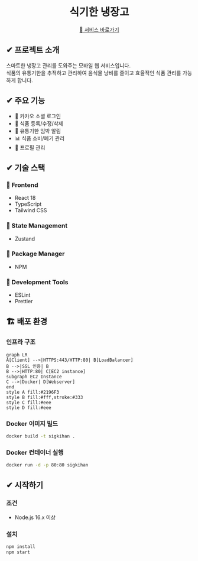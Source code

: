 <h1 align="center">식기한 냉장고</h1>

<div align="center">
  <a href="https://sigkihan.com">
    🔗 서비스 바로가기
  </a>
</div>

## ✔ 프로젝트 소개

스마트한 냉장고 관리를 도와주는 모바일 웹 서비스입니다.<br />
식품의 유통기한을 추적하고 관리하여 음식물 낭비를 줄이고 효율적인 식품 관리를 가능하게 합니다.

## ✔ 주요 기능

- 🔐 카카오 소셜 로그인
- 📝 식품 등록/수정/삭제
- 🔔 유통기한 임박 알림
- 📊 식품 소비/폐기 관리
- 👤 프로필 관리

## ✔ 기술 스택

### 📘 Frontend

- React 18
- TypeScript
- Tailwind CSS

### 📘 State Management

- Zustand

### 📘 Package Manager

- NPM

### 📘 Development Tools

- ESLint
- Prettier

## 🏗 배포 환경

### 인프라 구조

```mermaid
graph LR
A[Client] -->|HTTPS:443/HTTP:80| B[LoadBalancer]
B -->|SSL 인증| B
B -->|HTTP:80| C[EC2 instance]
subgraph EC2 Instance
C -->|Docker| D[Webserver]
end
style A fill:#2196F3
style B fill:#fff,stroke:#333
style C fill:#eee
style D fill:#eee
```

### Docker 이미지 빌드

```bash
docker build -t sigkihan .
```

### Docker 컨테이너 실행

```bash
docker run -d -p 80:80 sigkihan
```

## ✔ 시작하기

### 조건

- Node.js 16.x 이상

### 설치

```bash
npm install
npm start
```
